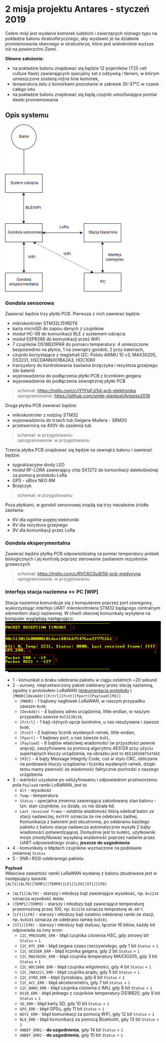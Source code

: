 # 2 misja projektu Antares - styczeń 2019
Celem misji jest wysłanie komórek ludzkich i zwierzęcych różnego typu na pokładzie balonu stratosferycznego, aby wystawić je na działanie promieniowania obecnego w stratosferze, które jest wielokrotnie wyższe niż na powierzchni Ziemi. 

**Główne założenia:**
* na pokładzie balonu znajdować się będzie 12 pojemików (T25 cell culture flask) zawierających specjalny żel z odżywką i tlenem, w którym umieszczone zostaną różne linie komórek,
* temperatura żelu z komórkami pozostanie w zakresie 35-37°C w czasie całego lotu
* na pokładzie balonu znajdować się będą czujniki umożliwiające pomiar dawki promieniowania

## Opis systemu
![#uml](https://github.com/simle-stardust/docs/blob/master/general-diagram.jpg)

### Gondola sensorowa
Zawierać będzie trzy płytki PCB. Pierwsza z nich zawierać będzie:
* mikrokontroler STM32L151RDT6
* karta microSD do zapisu danych z czujników
* moduł HC-08 do komunikacji BLE z systemem odcięcia
* moduł ESP8266 do komunikacji przez WiFi
* 7 czujników DS18B20PAR do pomiaru temperatury: 4 umieszczone bezpośrednio na płytce, 1 na zewnątrz gondoli, 2 przy bateriach,
* czujniki korzystające z magistrali I2C: Pololu AltIMU 10 v3, MAX30205, DS3231, HSCDANN001BA2A3, HDC1080
* tranzystory do kontrolowania zasilania brzęczyka i rezystora grzejnego (do baterii)
* wyprowadzenia do podłączenia płytki PCB z licznikiem geigera
* wyprowadzenia do podłączenia zewnętrznej płytki PCB
> schemat: https://trello.com/c/jY1YlqFJ/54-pcb-elektronika  
> oprogramowanie: https://github.com/simle-stardust/Antares2018  

Druga płytka PCB zawierać będzie:
* mikrokontroler z rodziny STM32
* wyprowadzenia do trzech tub Geigera-Mullera - SBM20
* przetwornicę na 400V do zasilenia tub
> schemat: w przygotowaniu  
> oprogramowanie: w przygotowaniu  

Trzecia płytka PCB znajdować się będzie na zewnątrz balonu i zawierać będzie:
* sygnalizacyjne diody LED
* moduł RF-LORA zawierający chip SX1272 do komunikacji dalekobieżnej za pomocą protokołu LoRa
* GPS - uBlox NEO 6M
* Brzęczyk
> schemat: w przygotowaniu  

Poza płytkami, w gondoli sensorowej znajdą się trzy niezależne źródła zasilania: 
* 6V dla ogólnie pojętej elektroniki
* 6V dla rezystora grzejnego
* 9V dla komunikacji przez LoRa

### Gondola eksperymentalna
Zawierać będzie płytkę PCB odpowiedzialną za pomiar temperatury próbek biologicznych i jej kontrolę poprzez sterowanie zasilaniem rezystorów grzewczych.
> schemat: https://trello.com/c/RVC6CGu9/56-pcb-medycyna  
> oprogramowanie: w przygotowaniu  

### Interfejs stacja naziemna <-> PC [WIP]
Stacja naziemna komunikuje się z komputerem poprzez port szeregowy, wykorzystując interfejs UART mikrokontrolera STM32 będącego centralnym elementem stacji naziemnej. W chwili obecnej komunikaty wysyłane na komputer wyglądają następująco:   
![#interface](https://github.com/simle-stardust/docs/blob/master/interface.png)  

* 1 - komunikat o braku odebrania pakietu w ciągu ostatnich ~20 sekund
* 2 - surowy, nieprzetworzony pakiet odebrany przez stację naziemną, zgodny z protokołem LoRaWAN ([dokumentacja protokołu](https://lora-alliance.org/sites/default/files/2018-04/lorawantm_specification_-v1.1.pdf) )  
 `[MHDR][DevAddr][Fctrl][Fcnt][Fport][Payload][MIC]`
     * `[MHDR]` - 1 bajtowy nagłówek LoRaWAN, w naszym przypadku zawsze `0x40`,
     * `[DevAddr]` - 4 bajtowy adres urządzenia, little endian, w naszym przypadku zawsze `0xC5130126`,
     * `[Fctrl]` - 1 bajt różnych opcje kontrolne, u nas nieużywane i zawsze `0x00`,
     * `[Fcnt]` - 2 bajtowy licznik wysłanych ramek, little endian,
     * `[Fport]` - 1 bajtowy port, u nas zawsze `0x01`,
     * `[Payload]` - 8 bajtów właściwej wiadomości (w przyszłości pewnie więcej), zaszyfrowane za pomocą algorytmu AES128 przy użyciu supertajnych kluczy urządzenia, na obrazku jest to `DEE18036B75476EE`
     * `[MIC]` - 4 bajty Message Integrity Code, coś w stylu CRC, obliczane na podstawie kluczy urządzenia i licznika wysłanych ramek, dzięki temu mamy pewność że wiadomość faktycznie pochodzi z naszego urządzenia
* 3 - wartości uzyskane po odszyfrowaniu i odpowiednim przetworzeniu pola `Payload` ramki LoRaWAN, jest to
     * `Alt` - wysokość
     * `Temp` - temperatura
     * `Status` - specjalna zmienna zawierająca zakodowany stan balonu - tzn. stan czujników, co działa, co nie działa itd.
     * `Last received frame` - ostatnia wiadomość którą odebrał balon ze stacji nadawczej, `0xFFFF` oznacza że nie odebrano żadnej. Komunikacja z balonem jest obustronna, po odebraniu każdego pakietu z balonu stacja nadawcza automatycznie wysyła 2 bajty wiadomości potwierdzającej. Domyślnie jest to `0x0001`, użytkownik może zmodyfikować wysyłaną wiadomość poprzez nadanie przez UART odpowiedniego znaku, **jeszcze do uzgodnienia**
* 4 - komunikaty o błędach czujników wyznaczone na podstawie zmiennej `Status`
* 5 - SNR i RSSI odebranego pakietu

**Payload**   
Właściwa zawartość ramki LoRaWAN wysłanej z balonu zbudowana jest w następujący sposób:  
`[ALT1][ALT0][TEMP1][TEMP0][LF1][LF0][ST1][ST0]`
* `[ALT1][ALT0]` - starszy i młodszy bajt zawierające wysokość, np. `0x1234` oznacza wysokość `4660m`
* `[TEMP1][TEMP0]` - starszy i młodszy bajt zawierające temperaturę przemnożoną przez 100, np. `0x1234` oznacza tempraturę `46.60°C`
* `[LF1][LF0]` - starszy i młodszy bajt ostatnio odebranej ramki ze stacji, np. `0x0101` oznacza że odebrano ramkę `0x0101`
* `[ST1][ST0]` - starszy i młodszy bajt statusu, łącznie 16 bitów, każdy bit odpowiada za inny error:  
     * `I2C_PRESSURE_ERR` - błąd czujnika ciśnienia HSC, gdy zerowy bit `Status` = `1`  
     * `I2C_RTC_ERR` - błąd zegara czasu rzeczywistego, gdy 1 bit `Status` = `1`  
     * `I2C_GEIGER_ERR` - błąd licznika geigera, gdy 2 bit `Status` = `1`   
     * `I2C_MAX30205_ERR` - błąd czujnika temperatury MAX30205, gdy 3 bit `Status` = `1`  
     * `I2C_HDC1080_ERR` - błąd czujnika wilgotności, gdy 4 bit `Status` = `1`  
     * `I2C_INA3221_ERR` - błąd czujnika prądu, gdy 5 bit `Status` = `1`  
     * `I2C_GYRO_ERR` - błąd żyroskopu, gdy 6 bit `Status` = `1`  
     * `I2C_ACC_ERR` - błąd akcelerometru, gdy 7 bit `Status` = `1`  
     * `I2C_BARO_ERR` - błąd czujnika ciśnienia z IMU, gdy 8 bit `Status` = `1`  
     * `DS18_ERR` - błąd jednego z czujników temperatury DS18B20, gdy 9 bit `Status` = `1`  
     * `SD_ERR` - błąd karty SD, gdy 10 bit `Status` = `1`  
     * `GPS_ERR` - błąd GPSu, gdy 11 bit `Status` = `1`  
     * `WIFI_ERR` - błąd komunikacji za pomocą WiFi, gdy 12 bit `Status` = `1`  
     * `BLE_ERR` - błąd komunikacji za pomocą Bluetooth, gdy 13 bit `Status` = `1`  
     * `UNDEF_ERR1` - **do uzgodnienia**, gdy 14 bit `Status` = `1`  
     * `UNDEF_ERR2` - **do uzgodnienia**, gdy 15 bit `Status` = `1`  
